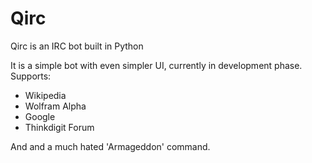 Qirc
====

Qirc is an IRC bot built in Python

It is a simple bot with even simpler UI, currently in development phase.
Supports:
* Wikipedia
* Wolfram Alpha
* Google
* Thinkdigit Forum

And and a much hated 'Armageddon' command.